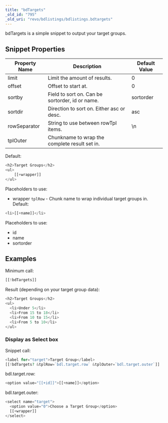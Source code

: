```yaml
---
title: "bdTargets"
_old_id: "795"
_old_uri: "revo/bdlistings/bdlistings.bdtargets"
---
```


bdTargets is a simple snippet to output your target groups.

## Snippet Properties

| Property Name | Description                                     | Default Value |
| ------------- | ----------------------------------------------- | ------------- |
| limit         | Limit the amount of results.                    | 0             |
| offset        | Offset to start at.                             | 0             |
| sortby        | Field to sort on. Can be sortorder, id or name. | sortorder     |
| sortdir       | Direction to sort on. Either asc or desc.       | asc           |
| rowSeparator  | String to use between rowTpl items.             | \\n           |
| tplOuter      | Chunkname to wrap the complete result set in.   |
Default: 

``` php 
<h2>Target Groups</h2>
<ul>
    [[+wrapper]]
</ul>
```

Placeholders to use:

- wrapper
`tplRow` - Chunk name to wrap individual target groups in. 
Default: 

``` php 
<li>[[+name]]</li>
```

Placeholders to use:

- id
- name
- sortorder

## Examples

Minimum call:

``` php 
[[!bdTargets]]
```

Result (depending on your target group data):

``` php 
<h2>Target Groups</h2>
<ul>
  <li>Under 5</li>
  <li>From 15 to 18</li>
  <li>From 10 to 15</li>
  <li>From 5 to 10</li>
</ul>
```

### Display as Select box

Snippet call:

``` php 
<label for="target">Target Group</label>
[[!bdTargets? &tplRow=`bdl.target.row` &tplOuter=`bdl.target.outer`]]
```

bdl.target.row:

``` php 
<option value="[[+id]]">[[+name]]</option>
```

bdl.target.outer:

``` php 
<select name="target">
  <option value="0">Choose a Target Group</option>
  [[+wrapper]]
</select>
```